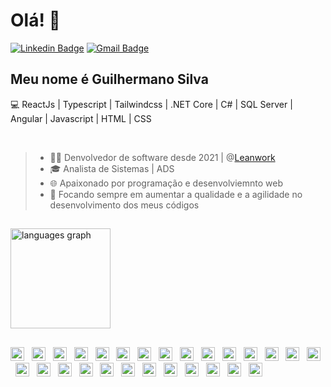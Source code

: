 <h1>Olá! 👋</h1>

[![Linkedin Badge](https://img.shields.io/badge/-LinkedIn-154c79?style=flat-square&logo=Linkedin&logoColor=white&link=https://www.linkedin.com/in/guilhermanosilva/)](https://www.linkedin.com/in/guilhermanosilva/)
[![Gmail Badge](https://img.shields.io/badge/-guilhermanodev@gmail.com-154c79?style=flat-square&logo=Gmail&logoColor=white&link=mailto:guilhermanodev@gmail.com)](mailto:guilhermanodev@gmail.com)
<!-- [![Personal Badge](https://img.shields.io/badge/-Website-6633cc?style=flat-square&logo=Me&logoColor=white&link=https://www.guilhermanosilva.com/)](https://guilhermanosilva.com/) -->

## Meu nome é Guilhermano Silva
💻 ReactJs | Typescript | Tailwindcss | .NET Core | C# | SQL Server | Angular | Javascript | HTML | CSS

<br />

> - 👩‍💻 Denvolvedor de software desde 2021 | @[Leanwork](https://www.leanwork.com.br/)
> - 🎓 Analista de Sistemas | ADS
> - 🌐 Apaixonado por programação e desenvolviemnto web
> - 🎯 Focando sempre em aumentar a qualidade e a agilidade no desenvolvimento dos meus códigos

##

<div align="left">
  <img src="https://github-readme-stats.vercel.app/api/top-langs?username=guilhermanosilva&locale=pt-br&hide_title=false&layout=compact&card_width=320&langs_count=5&theme=github_dark&hide_border=false&order=2" height="160" alt="languages graph"  />
</div>

##

<div align="left">
  <img src="https://cdn.jsdelivr.net/gh/devicons/devicon/icons/javascript/javascript-original.svg" height="22" alt="javascript logo"  />
  <img width="4" />
  <img src="https://cdn.jsdelivr.net/gh/devicons/devicon/icons/typescript/typescript-original.svg" height="22" alt="typescript logo"  />
  <img width="4" />
  <img src="https://cdn.jsdelivr.net/gh/devicons/devicon/icons/react/react-original.svg" height="22" alt="react logo"  />
  <img width="4" />
  <img src="https://cdn.jsdelivr.net/gh/devicons/devicon/icons/nextjs/nextjs-original.svg" height="22" alt="nextjs logo"  />
  <img width="4" />
  <img src="https://cdn.jsdelivr.net/gh/devicons/devicon/icons/storybook/storybook-original.svg" height="22" alt="storybook logo"  />
  <img width="4" />
  <img src="https://cdn.jsdelivr.net/gh/devicons/devicon/icons/nodejs/nodejs-original.svg" height="22" alt="nodejs logo"  />
  <img width="4" />
  <img src="https://cdn.jsdelivr.net/gh/devicons/devicon/icons/nestjs/nestjs-original.svg" height="22" alt="nestjs logo"  />
  <img width="4" />
  <img src="https://cdn.jsdelivr.net/gh/devicons/devicon/icons/jest/jest-plain.svg" height="22" alt="jest logo"  />
  <img width="4" />
  <img src="https://cdn.jsdelivr.net/gh/devicons/devicon/icons/azure/azure-original.svg" height="22" alt="azure logo"  />
  <img width="4" />
  <img src="https://cdn.jsdelivr.net/gh/devicons/devicon/icons/angularjs/angularjs-original.svg" height="22" alt="angularjs logo"  />
  <img width="4" />
  <img src="https://cdn.jsdelivr.net/gh/devicons/devicon/icons/csharp/csharp-original.svg" height="22" alt="csharp logo"  />
  <img width="4" />
  <img src="https://cdn.jsdelivr.net/gh/devicons/devicon/icons/css3/css3-original.svg" height="22" alt="css3 logo"  />
  <img width="4" />
  <img src="https://cdn.jsdelivr.net/gh/devicons/devicon/icons/dot-net/dot-net-original.svg" height="22" alt="dot-net logo"  />
  <img width="4" />
  <img src="https://cdn.jsdelivr.net/gh/devicons/devicon/icons/eslint/eslint-original.svg" height="22" alt="eslint logo"  />
  <img width="4" />
  <img src="https://cdn.jsdelivr.net/gh/devicons/devicon/icons/express/express-original.svg" height="22" alt="express logo"  />
  <img width="4" />
  <img src="https://cdn.jsdelivr.net/gh/devicons/devicon/icons/figma/figma-original.svg" height="22" alt="figma logo"  />
  <img width="4" />
  <img src="https://cdn.jsdelivr.net/gh/devicons/devicon/icons/git/git-original.svg" height="22" alt="git logo"  />
  <img width="4" />
  <img src="https://cdn.jsdelivr.net/gh/devicons/devicon/icons/materialui/materialui-original.svg" height="22" alt="materialui logo"  />
  <img width="4" />
  <img src="https://cdn.jsdelivr.net/gh/devicons/devicon/icons/npm/npm-original-wordmark.svg" height="22" alt="npm logo"  />
  <img width="4" />
  <img src="https://cdn.jsdelivr.net/gh/devicons/devicon/icons/redux/redux-original.svg" height="22" alt="redux logo"  />
  <img width="4" />
  <img src="https://cdn.jsdelivr.net/gh/devicons/devicon/icons/slack/slack-original.svg" height="22" alt="slack logo"  />
  <img width="4" />
  <img src="https://cdn.jsdelivr.net/gh/devicons/devicon/icons/tailwindcss/tailwindcss-original-wordmark.svg" height="22" alt="tailwindcss logo"  />
  <img width="4" />
  <img src="https://cdn.jsdelivr.net/gh/devicons/devicon/icons/trello/trello-plain.svg" height="22" alt="trello logo"  />
  <img width="4" />
  <img src="https://cdn.jsdelivr.net/gh/devicons/devicon/icons/visualstudio/visualstudio-plain.svg" height="22" alt="visualstudio logo"  />
  <img width="4" />
  <img src="https://cdn.jsdelivr.net/gh/devicons/devicon/icons/vscode/vscode-original.svg" height="22" alt="vscode logo"  />
  <img width="4" />
  <img src="https://cdn.jsdelivr.net/gh/devicons/devicon/icons/microsoftsqlserver/microsoftsqlserver-plain.svg" height="22" alt="microsoftsqlserver logo"  />
  <img width="4" />
  <img src="https://cdn.jsdelivr.net/gh/devicons/devicon/icons/postgresql/postgresql-original.svg" height="22" alt="postgresql logo"  />
</div>
